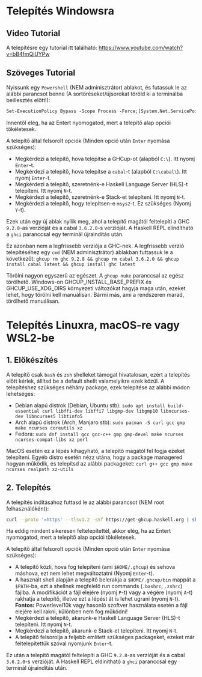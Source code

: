 # Telepítés Windowsra
## Video Tutorial
A telepítésre egy tutorial itt található: https://www.youtube.com/watch?v=bB4fmQiUYPw

## Szöveges Tutorial
Nyissunk egy `Powershell` (NEM adminisztrátor) ablakot, és futassuk le az alábbi parancsot benne (A sortöréseket/újsorokat töröld ki a terminálba beillesztés előtt!):
```ps
Set-ExecutionPolicy Bypass -Scope Process -Force;[System.Net.ServicePointManager]::SecurityProtocol = [System.Net.ServicePointManager]::SecurityProtocol -bor 3072; try { Invoke-Command -ScriptBlock ([ScriptBlock]::Create((Invoke-WebRequest https://www.haskell.org/ghcup/sh/bootstrap-haskell.ps1 -UseBasicParsing))) -ArgumentList $true } catch { Write-Error $_ }
```
Innentől elég, ha az Entert nyomogatod, mert a telepítő alap opciói tökéletesek. 

A telepítő által felsorolt opciók (Minden opció után `Enter` nyomása szükséges):

* Megkérdezi a telepítő, hova telepítse a GHCup-ot (alapból `C:\`). Itt nyomj `Enter`-t.
* Megkérdezi a telepítő, hova telepítse a `cabal`-t (alapból `C:\cabal\`). Itt nyomj `Enter`-t.
* Megkérdezi a telepítő, szeretnénk-e Haskell Language Server (HLS)-t telepíteni. Itt nyomj `N`-t.
* Megkérdezi a telepítő, szeretnénk-e Stack-et telepíteni. Itt nyomj `N`-t.
* Megkérdezi a telepítő, hogy telepítsen-e `msys2`-t. Ez szükséges (Nyomj `Y`-t).

Ezek után egy új ablak nyílik meg, ahol a telepítő magától feltelepíti a GHC `9.2.8`-as verzióját és a cabal `3.6.2.0`-s verzióját. A Haskell REPL elindítható a `ghci` paranccsal egy terminál újraindítás után.

Ez azonban nem a legfrissebb verziója a GHC-nek. A legfrissebb verzió telepítéséhez egy `cmd` (NEM adminisztrátor) ablakban futtassuk le a következőt: `ghcup rm ghc 9.2.8 && ghcup rm cabal 3.6.2.0 && ghcup install cabal latest && ghcup install ghc latest`

Törölni nagyon egyszerű az egészet. A `ghcup nuke` paranccsal az egész törölhető. Windows-on GHCUP_INSTALL_BASE_PREFIX és GHCUP_USE_XDG_DIRS környezeti változókat hagyja maga után, ezeket lehet, hogy törölni kell manuálisan. Bármi más, ami a rendszeren marad, törölhető manuálisan.

# Telepítés Linuxra, macOS-re vagy WSL2-be
## 1. Előkészítés
A telepítő csak `bash` és `zsh` shelleket támogat hivatalosan, ezért a telepítés előtt kérlek, állítsd be a default shellt valamelyikre ezek közül. A telepítéshez szükséges néhány package, ezek telepítése az alábbi módon lehetséges:

* Debian alapú distrok (Debian, Ubuntu stb): `sudo apt install build-essential curl libffi-dev libffi7 libgmp-dev libgmp10 libncurses-dev libncurses5 libtinfo5`
* Arch alapú distrok (Arch, Manjaro stb):  `sudo pacman -S curl gcc gmp make ncurses coreutils xz`
* Fedora: `sudo dnf install gcc gcc-c++ gmp gmp-devel make ncurses ncurses-compat-libs xz perl`

MacOS esetén ez a lépés kihagyható, a telepítő magától fel fogja ezeket telepíteni. Egyéb distro esetén nézz utána, hogy a package managered hogyan működik, és telepítsd az alábbi packageket: `curl g++ gcc gmp make ncurses realpath xz-utils`

## 2. Telepítés
A telepítés indításához futtasd le az alábbi parancsot (NEM root felhasználóként):
```sh
curl --proto '=https' --tlsv1.2 -sSf https://get-ghcup.haskell.org | sh
```
Ha eddig mindent sikeresen feltelepítettél, akkor elég, ha az Entert nyomogatod, mert a telepítő alap opciói tökéletesek. 

A telepítő által felsorolt opciók (Minden opció után `Enter` nyomása szükséges):

* A telepítő közli, hova fog telepíteni (ami `$HOME/.ghcup`) és sehova máshova, ezt nem lehet megváltoztatni (Nyomj `Enter`-t).
* A használt shell alapján a telepítő belerakja a `$HOME/.ghcup/bin` mappát a `$PATH`-ba, ezt a shellnek megfelelő run commands (`.bashrc`, `.zshrc`) fájlba. A modifikációt a fájl elejére (nyomj `P`-t) vagy a végére (nyomj `A`-t) rakhatja a telepítő, illetve ezt a lépést át is lehet ugrani (nyomj `N`-t). __Fontos:__ Powerlevel10k vagy hasonló szoftver használata esetén a fájl elejére kell rakni, különben nem fog működni!
* Megkérdezi a telepítő, akarunk-e Haskell Language Server (HLS)-t telepíteni. Itt nyomj `N`-t.
* Megkérdezi a telepítő, akarunk-e Stack-et telepíteni. Itt nyomj `N`-t.
* A telepítő felsorolja a feljebb említett szükséges packageket, ezeket már feltelepítettük szóval nyomjunk `Enter`-t.

Ez után a telepítő magától feltelepíti a GHC `9.2.8`-as verzióját és a cabal `3.6.2.0`-s verzióját. A Haskell REPL eldinítható a `ghci` paranccsal egy terminál újraindítás után.